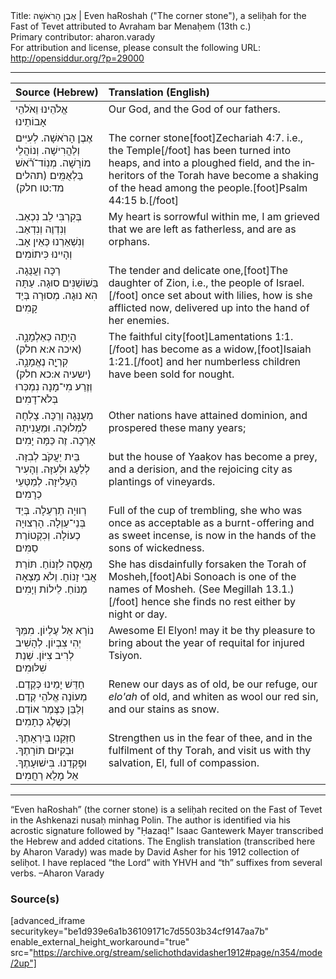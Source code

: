 <html>
<head></head>
<body>
Title: אֶבֶן הָרֹאשָׁה | Even haRoshah ("The corner stone"), a seliḥah for the Fast of Tevet attributed to Avraham bar Menaḥem (13th c.)<br />
Primary contributor: aharon.varady<br />
For attribution and license, please consult the following URL: <a href="http://opensiddur.org/?p=29000">http://opensiddur.org/?p=29000</a>
<p />
<hr />

<table style="margin-left: auto;margin-right: auto;" class="draggable">
<thead><tr><th id="x" style="text-align: right;">Source (Hebrew)</th><th style="text-align: left;">Translation (English)</th></tr></thead>
<tbody>
<tr><td style="vertical-align:top;">
<div class="liturgy" lang="he">
אֱלֹהֵינוּ וֵאֹלהֵי אָבוֹתֵינוּ
</span></div></td>
 
<td style="vertical-align:top;">
<div class="english" lang="en">
Our God, and the God of our fathers. 
</div></td></tr>


<tr><td style="vertical-align:top;">
<div class="liturgy" lang="he">
אֶבֶן הָרֹאשָׁה. 
לְעִיִּים וְלַהֲרִישָׁה. 
וְנוֹהֲלֵי מוֹרָשָׁה. 
מְנֽוֹד־רֹ֗֝אשׁ בַּלְאֻמִּֽים׃ <span class="citation">(תהלים מד:טו חלק)</span>
</span></div></td>
 
<td style="vertical-align:top;">
<div class="english" lang="en">
The corner stone[foot]Zechariah 4:7. i.e., the Temple[/foot] 
has been turned into heaps, and into a ploughed field, 
and the inheritors of the Torah 
have become a shaking of the head among the people.[foot]Psalm 44:15 b.[/foot] 
</div></td></tr>


<tr><td style="vertical-align:top;">
<div class="liturgy" lang="he">
בְּקִרְבִּי לֵב נִכְאַב. 
וְנִדְוֶה וְנִדְאַב. 
וְנִשְׁאַרְנוּ כְּאֵין אָב. 
וְהָיִינוּ כִּיתוֹמִים׃ 
</span></div></td>
 
<td style="vertical-align:top;">
<div class="english" lang="en">
My heart is sorrowful within me, 
I am grieved
that we are left as fatherless, 
and are as orphans. 
</div></td></tr>


<tr><td style="vertical-align:top;">
<div class="liturgy" lang="he">
רַכָּה וַעֲנֻּגָה. 
בַּשׁוֹשַׁנִּים סוּגָה. 
עַתָּה הִא נוּגָה. 
מְסוּרָה בְּיַד קָמִים׃ 
</span></div></td>
 
<td style="vertical-align:top;">
<div class="english" lang="en">
The tender and delicate one,[foot]The daughter of Zion, i.e., the people of Israel.[/foot] 
once set about with lilies, 
how is she afflicted now, 
delivered up into the hand of her enemies. 
</div></td></tr>


<tr><td style="vertical-align:top;">
<div class="liturgy" lang="he">
הָיְתָ֖ה כְּאַלְמָנָ֑ה. <span class="citation">(איכה א:א חלק)</span>
קִרְיָ֖ה נֶאֱמָנָ֑ה. <span class="citation">(ישעיה א:כא חלק)</span>
וְזֶרַע מִי־מָנָה 
נִמְכְּרוּ בְּלֹא־דָמִים׃ 
</span></div></td>
 
<td style="vertical-align:top;">
<div class="english" lang="en">
The faithful city[foot]Lamentations 1:1.[/foot] 
has become as a widow,[foot]Isaiah 1:21.[/foot]
and her numberless children 
have been sold for nought. 
</div></td></tr>


<tr><td style="vertical-align:top;">
<div class="liturgy" lang="he">
מְעֻנָּגָה וְרַכָּה. 
צָלְחָה לִמְלוּכָה. 
וּמֵעֲנִיתָהּ אָרְכָה. 
זֶה כַּמָּה יָמִים׃ 
</span></div></td>
 
<td style="vertical-align:top;">
<div class="english" lang="en">
Other nations 
have attained dominion, 
and prospered 
these many years; 
</div></td></tr>


<tr><td style="vertical-align:top;">
<div class="liturgy" lang="he">
בֵּית יַעֲקֹב לְבִזָּה. 
לְלַעַג וּלְעִזָּה. 
וְהָעִיר הָעַלִיזָה. 
לְמַטְּעֵי כְרָמִים׃ 
</span></div></td>
 
<td style="vertical-align:top;">
<div class="english" lang="en">
but the house of Yaaḳov 
has become a prey, and a derision, 
and the rejoicing city 
as plantings of vineyards. 
</div></td></tr>


<tr><td style="vertical-align:top;">
<div class="liturgy" lang="he">
רְווּיָה תַרְעֵלָה. 
בְּיַד בְּנֵי־עַוְלָה. 
הָרְצוּיָה כְעוֹלָה. 
וְכִקְטוֹרֶת סַמִּים׃ 
</span></div></td>
 
<td style="vertical-align:top;">
<div class="english" lang="en">
Full of the cup of trembling, 
she who was once as acceptable 
as a burnt-offering and as sweet incense, 
is now in the hands of the sons of wickedness. 
</div></td></tr>


<tr><td style="vertical-align:top;">
<div class="liturgy" lang="he">
מָאֲסָה לִזְנוֹחַ. 
תּוֹרַת אֲבִי זָנוֹחַ. 
וְלֹא מָצְאָה מָנוֹחַ. 
לֵילוֹת וְיָמִים׃ 
</span></div></td>
 
<td style="vertical-align:top;">
<div class="english" lang="en">
She has disdainfully forsaken 
the Torah of Mosheh,[foot]Abi Sonoach is one of the names of Mosheh. (See Megillah 13.1.)[/foot] 
hence she finds no rest 
either by night or day. 
</div></td></tr>


<tr><td style="vertical-align:top;">
<div class="liturgy" lang="he">
נוֹרָא אֵל עֶלְיוֹן. 
מִמְּךָ יְהִי צִבְיוֹן. 
לְהָשִׁיב לְרִיב צִיּוֹן. 
שְׁנַת שִׁלּוּמִים׃ 
</span></div></td>
 
<td style="vertical-align:top;">
<div class="english" lang="en">
Awesome El Elyon! 
may it be thy pleasure 
to bring about the year of requital 
for injured Tsiyon. 
</div></td></tr>


<tr><td style="vertical-align:top;">
<div class="liturgy" lang="he">
חַדֵּשׁ יָמֵינוּ כְּקֶדֶם. 
מְעוֹנָה אֱלֹהֵי קֶדֶם. 
וְלַבֵּן כַּצֶּמֶר אוֹדֶם. 
וְכַשֶּׁלֶג כְּתָמִים׃ 
</span></div></td>
 
<td style="vertical-align:top;">
<div class="english" lang="en">
Renew our days as of old, 
be our refuge, our <em>elo'ah</em> of old, 
and whiten as wool our red sin, 
and our stains as snow. 
</div></td></tr>


<tr><td style="vertical-align:top;">
<div class="liturgy" lang="he">
חַזְּקֵנו בְּיִרְאָתֶךָ. 
וּבְקִיוּם תּוֹרָתֶךָ. 
וּפָקְדֵנוּ. בִּישׁוּעָתֶךָ. 
אֵל מָלֵא רַחֲמִים׃ 
</span></div></td>
 
<td style="vertical-align:top;">
<div class="english" lang="en">
Strengthen us in the fear of thee, 
and in the fulfilment of thy Torah, 
and visit us with thy salvation, 
El, full of compassion. 
</div></td></tr>
</tbody></table>

<hr />

“Even haRoshah” (the corner stone) is a seliḥah recited on the Fast of Tevet in the Ashkenazi nusaḥ minhag Polin. The author is identified via his acrostic signature followed by "Ḥazaq!" Isaac Gantewerk Mayer transcribed the Hebrew and added citations. The English translation (transcribed here by Aharon Varady) was made by David Asher for his 1912 collection of seliḥot. I have replaced “the Lord” with YHVH and “th” suffixes from several verbs. –Aharon Varady

<h3>Source(s)</h3>

[advanced_iframe securitykey="be1d939e6a1b36109171c7d5503b34cf9147aa7b" enable_external_height_workaround="true" src="https://archive.org/stream/selichothdavidasher1912#page/n354/mode/2up"]
</body>
</html>